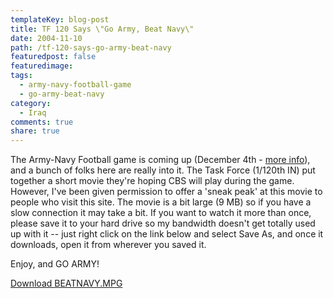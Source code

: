 ```yaml
---
templateKey: blog-post
title: TF 120 Says \"Go Army, Beat Navy\"
date: 2004-11-10
path: /tf-120-says-go-army-beat-navy
featuredpost: false
featuredimage:
tags:
  - army-navy-football-game
  - go-army-beat-navy
category:
  - Iraq
comments: true
share: true
---
```


The Army-Navy Football game is coming up (December 4th - [more info](http://goarmysports.ocsn.com/sports/m-footbl/army-m-footbl-body.html)), and a bunch of folks here are really into it. The Task Force (1/120th IN) put together a short movie they're hoping CBS will play during the game. However, I've been given permission to offer a 'sneak peak' at this movie to people who visit this site. The movie is a bit large (9 MB) so if you have a slow connection it may take a bit. If you want to watch it more than once, please save it to your hard drive so my bandwidth doesn't get totally used up with it -- just right click on the link below and select Save As, and once it downloads, open it from wherever you saved it.

Enjoy, and GO ARMY!

[Download BEATNAVY.MPG](http://www.armyadvice.org/movies/beatnavy.mpg)
